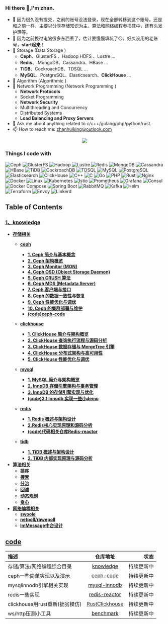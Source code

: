 ### Hi there 👋,I'm zhan.

- 🔭 因为很久没有提交，之前的账号没法登录，现在全部转移到这个账号。还是和之前一样，主要以分享存储知识为主、算法和网络编程参插其中，还有头发护理等。
- 👀 因为之前换过电脑很多东西丢了，估计要慢慢填坑了😣，好久没用的老账号，**start起来！**
- 🌱 Storage  (Data Storage ) 
    - **Ceph**、GlusterFS 、Hadoop HDFS 、Lustre ...
    - **Redis**、 MongoDB、Cassandra、HBase ...
    - **TiDB**、CockroachDB、TDSQL ...
    - **MySQL**、PostgreSQL、Elasticsearch、**ClickHouse** ...
- 🐐 Algorithm  (Algorithmic )
- 🔫 Network Programming  (Network Programming )
    - **Network Protocols**
    - Socket Programming
    - **Network Security**
    - Multithreading and Concurrency
    - Distributed Systems
    - **Load Balancing and Proxy Servers**
- 💬 Ask me about anything related to c/c++/golang/php/python/rust.
- 📫 How to reach me: zhanhuiking@outlook.com

<!-- ![](https://github-readme-stats.vercel.app/api?username=zhanhuipinggit&show_icons=true&theme=transparent) -->


<div align="center"><img src="https://cdn.nlark.com/yuque/0/2022/svg/395716/1669209299206-146973c8-7fb2-4620-81a8-564b39bf5851.svg" ></div>

<h3>Things I code with</h3>
<p>
<img alt="Ceph" src="https://img.shields.io/badge/-Ceph-002E5D?style=flat-square&logo=ceph&logoColor=white" />
<img alt="GlusterFS" src="https://img.shields.io/badge/-GlusterFS-DD2E44?style=flat-square&logo=glusterfs&logoColor=white" />
<img alt="Hadoop" src="https://img.shields.io/badge/-Hadoop-66CCFF?style=flat-square&logo=apachehadoop&logoColor=black" />
<img alt="Lustre" src="https://img.shields.io/badge/-Lustre-0066B3?style=flat-square&logo=lustre&logoColor=white" />

<img alt="Redis" src="https://img.shields.io/badge/-Redis-D82C2C?style=flat-square&logo=redis&logoColor=white" />
<img alt="MongoDB" src="https://img.shields.io/badge/-MongoDB-47A248?style=flat-square&logo=mongodb&logoColor=white" />
<img alt="Cassandra" src="https://img.shields.io/badge/-Cassandra-1287B1?style=flat-square&logo=apachecassandra&logoColor=white" />
<img alt="HBase" src="https://img.shields.io/badge/-HBase-D81C2C?style=flat-square&logo=apachehbase&logoColor=white" />

<img alt="TiDB" src="https://img.shields.io/badge/-TiDB-42B6FF?style=flat-square&logo=pingcap&logoColor=white" />
<img alt="CockroachDB" src="https://img.shields.io/badge/-CockroachDB-0066CC?style=flat-square&logo=cockroachdb&logoColor=white" />
<img alt="TDSQL" src="https://img.shields.io/badge/-TDSQL-1E65C2?style=flat-square&logo=tencent&logoColor=white" />

<img alt="MySQL" src="https://img.shields.io/badge/-MySQL-4479A1?style=flat-square&logo=mysql&logoColor=white" />
<img alt="PostgreSQL" src="https://img.shields.io/badge/-PostgreSQL-336791?style=flat-square&logo=postgresql&logoColor=white" />
<img alt="Elasticsearch" src="https://img.shields.io/badge/-Elasticsearch-005571?style=flat-square&logo=elasticsearch&logoColor=white" />
<img alt="ClickHouse" src="https://img.shields.io/badge/-ClickHouse-1B77D4?style=flat-square&logo=clickhouse&logoColor=white" />

<img alt="C++" src="https://img.shields.io/badge/-C++-00599C?style=flat-square&logo=c%2b%2b&logoColor=white" />
<img alt="C" src="https://img.shields.io/badge/-C-00599C?style=flat-square&logo=c&logoColor=white" />
<img alt="Go" src="https://img.shields.io/badge/-Go-00ADD8?style=flat-square&logo=go&logoColor=white" />
<img alt="PHP" src="https://img.shields.io/badge/-PHP-777BB4?style=flat-square&logo=php&logoColor=white" />
<img alt="Rust" src="https://img.shields.io/badge/-Rust-000000?style=flat-square&logo=rust&logoColor=white" />

<img alt="Nginx" src="https://img.shields.io/badge/-Nginx-009639?style=flat-square&logo=nginx&logoColor=white" />
<img alt="Docker" src="https://img.shields.io/badge/-Docker-2496ED?style=flat-square&logo=docker&logoColor=white" />
<img alt="Linux" src="https://img.shields.io/badge/-Linux-FCC624?style=flat-square&logo=linux&logoColor=black" />
<img alt="Kubernetes" src="https://img.shields.io/badge/-Kubernetes-326CE5?style=flat-square&logo=kubernetes&logoColor=white" />
<img alt="Istio" src="https://img.shields.io/badge/-Istio-1E1E1E?style=flat-square&logo=istio&logoColor=white" />
<img alt="Prometheus" src="https://img.shields.io/badge/-Prometheus-E6522C?style=flat-square&logo=prometheus&logoColor=white" />
<img alt="Grafana" src="https://img.shields.io/badge/-Grafana-F46800?style=flat-square&logo=grafana&logoColor=white" />
<img alt="Consul" src="https://img.shields.io/badge/-Consul-FFFFFF?style=flat-square&logo=consul&logoColor=black" />
<img alt="Docker Compose" src="https://img.shields.io/badge/-Docker%20Compose-2496ED?style=flat-square&logo=docker&logoColor=white" />
<img alt="Spring Boot" src="https://img.shields.io/badge/-Spring%20Boot-6DB33F?style=flat-square&logo=springboot&logoColor=white" />
<img alt="RabbitMQ" src="https://img.shields.io/badge/-RabbitMQ-FF6600?style=flat-square&logo=rabbitmq&logoColor=white" />
<img alt="Kafka" src="https://img.shields.io/badge/-Kafka-000000?style=flat-square&logo=apachekafka&logoColor=white" />
<img alt="Helm" src="https://img.shields.io/badge/-Helm-0F0F0F?style=flat-square&logo=helm&logoColor=white" />
<img alt="Terraform" src="https://img.shields.io/badge/-Terraform-7B42BC?style=flat-square&logo=terraform&logoColor=white" />
<img alt="Envoy" src="https://img.shields.io/badge/-Envoy-6F4F37?style=flat-square&logo=envoy&logoColor=white" />
<img alt="Linkerd" src="https://img.shields.io/badge/-Linkerd-0E2A47?style=flat-square&logo=linkerd&logoColor=white" />



</p>



##  Table of Contents

### [1、knowledge](https://github.com/zhanhuipinggit/knowledge)
- [**存储相关**](https://github.com/zhanhuipinggit/knowledge/tree/main/storage)
    - [**ceph**](https://github.com/zhanhuipinggit/knowledge/tree/main/storage/ceph)
        - **[1. Ceph 简介与基本概念](https://github.com/zhanhuipinggit/knowledge/tree/main/storage/ceph/1.ceph简介与基本概念)**
        - **[2. Ceph 架构概览](https://github.com/zhanhuipinggit/knowledge/tree/main/storage/ceph/2.Ceph%E6%9E%B6%E6%9E%84%E6%A6%82%E8%A7%88)**
        - **[3. Ceph Monitor (MON)](https://github.com/zhanhuipinggit/knowledge/tree/main/storage/ceph/3.CephMonitor(MON))**
        - **[4. Ceph OSD (Object Storage Daemon)](https://github.com/zhanhuipinggit/knowledge/tree/main/storage/ceph/4.CephOSD(ObjectStorageDaemon))**
        - **[5. Ceph CRUSH 算法](https://github.com/zhanhuipinggit/knowledge/tree/main/storage/ceph/5.CephCRUSH%E7%AE%97%E6%B3%95)**
        - **[6. Ceph MDS (Metadata Server)](https://github.com/zhanhuipinggit/knowledge/tree/main/storage/ceph/6.CephMDS(MetadataServer))**
        - **[7. Ceph 客户端与接口](https://github.com/zhanhuipinggit/knowledge/tree/main/storage/ceph/7.Ceph%E5%AE%A2%E6%88%B7%E7%AB%AF%E4%B8%8E%E6%8E%A5%E5%8F%A3)**
        - **[8. Ceph 的数据一致性与恢复](https://github.com/zhanhuipinggit/knowledge/tree/main/storage/ceph/8.Ceph%E7%9A%84%E6%95%B0%E6%8D%AE%E4%B8%80%E8%87%B4%E6%80%A7%E4%B8%8E%E6%81%A2%E5%A4%8D)**
        - **[9. Ceph 性能优化与调优](https://github.com/zhanhuipinggit/knowledge/tree/main/storage/ceph/9.Ceph%E6%80%A7%E8%83%BD%E4%BC%98%E5%8C%96%E4%B8%8E%E8%B0%83%E4%BC%98)**
        - **[10. Ceph 的集群部署与维护](https://github.com/zhanhuipinggit/knowledge/tree/main/storage/ceph/10.Ceph%E7%9A%84%E9%9B%86%E7%BE%A4%E9%83%A8%E7%BD%B2%E4%B8%8E%E7%BB%B4%E6%8A%A4)**
        - **[(code)ceph-code](https://github.com/zhanhuipinggit/ceph-code)**

    - [**clickhouse**](https://github.com/zhanhuipinggit/knowledge/tree/main/storage/clickhouse)
      - **[1. ClickHouse 简介与架构概览](https://github.com/zhanhuipinggit/knowledge/blob/main/storage/clickhouse/1.ClickHouse%E7%AE%80%E4%BB%8B%E4%B8%8E%E6%9E%B6%E6%9E%84%E6%A6%82%E8%A7%88.md)**
      - **[2. ClickHouse 查询执行流程与源码分析](https://github.com/zhanhuipinggit/knowledge/blob/main/storage/clickhouse/2.ClickHouse%E6%9F%A5%E8%AF%A2%E6%89%A7%E8%A1%8C%E6%B5%81%E7%A8%8B%E4%B8%8E%E6%BA%90%E7%A0%81%E5%88%86%E6%9E%90.md)**
      - **[3. ClickHouse 数据存储与 MergeTree 引擎](https://github.com/zhanhuipinggit/knowledge/blob/main/storage/clickhouse/3.ClickHouse%E6%95%B0%E6%8D%AE%E5%AD%98%E5%82%A8%E4%B8%8EMergeTree%E5%BC%95%E6%93%8E.md)**
      - **[4. ClickHouse 分布式架构与高可用性](https://github.com/zhanhuipinggit/knowledge/blob/main/storage/clickhouse/4.ClickHouse%E5%88%86%E5%B8%83%E5%BC%8F%E6%9E%B6%E6%9E%84%E4%B8%8E%E9%AB%98%E5%8F%AF%E7%94%A8%E6%80%A7.md)**
      - **[5. ClickHouse 性能优化与调优](https://github.com/zhanhuipinggit/knowledge/blob/main/storage/clickhouse/5.ClickHouse%E6%80%A7%E8%83%BD%E4%BC%98%E5%8C%96%E4%B8%8E%E8%B0%83%E4%BC%98.md)**
    - [**mysql**](https://github.com/zhanhuipinggit/knowledge/tree/main/storage/mysql)
        - **[1. MySQL 简介与架构概览](https://github.com/zhanhuipinggit/knowledge/blob/main/storage/mysql/1.mysql%E7%AE%80%E4%BB%8B%E4%B8%8E%E6%9E%B6%E6%9E%84%E6%A6%82%E8%A7%88.md)**
        - **[2. InnoDB 存储引擎架构与事务管理](https://github.com/zhanhuipinggit/knowledge/blob/main/storage/mysql/2.InnoDB%E5%AD%98%E5%82%A8%E5%BC%95%E6%93%8E%E6%9E%B6%E6%9E%84%E4%B8%8E%E4%BA%8B%E5%8A%A1%E7%AE%A1%E7%90%86.md)**
        - **[3. InnoDB 的存储引擎实现与优化](https://github.com/zhanhuipinggit/knowledge/blob/main/storage/mysql/3.InnoDB%E7%9A%84%E5%AD%98%E5%82%A8%E5%BC%95%E6%93%8E%E5%AE%9E%E7%8E%B0%E4%B8%8E%E4%BC%98%E5%8C%96.md)**
        - **[(code)3.1 Innodb 实现一些小demo](https://github.com/zhanhuipinggit/mysql-innodb)**
    - [**redis**](https://github.com/zhanhuipinggit/knowledge/tree/main/storage/redis)
        - **[1. Redis 概述与架构设计](https://github.com/zhanhuipinggit/knowledge/blob/main/storage/redis/1.redis%E6%A6%82%E8%BF%B0%E4%B8%8E%E6%9E%B6%E6%9E%84%E8%AE%BE%E8%AE%A1.md)**
        - **[2.Redis核心实现原理和源码分析](https://github.com/zhanhuipinggit/knowledge/blob/main/storage/redis/2.Redis%E6%A0%B8%E5%BF%83%E5%AE%9E%E7%8E%B0%E5%8E%9F%E7%90%86%E4%B8%8E%E6%BA%90%E7%A0%81%E5%88%86%E6%9E%90.md)**
        - **[(code)代码相关仓库Redis-reactor](https://github.com/zhanhuipinggit/redis-reactor/tree/main)**
    - [**tidb**](https://github.com/zhanhuipinggit/knowledge/tree/main/storage/tidb)
        - **[1. TiDB 概述与架构设计](https://github.com/zhanhuipinggit/knowledge/blob/main/storage/tidb/1.TiDB%E6%A6%82%E8%BF%B0%E4%B8%8E%E6%9E%B6%E6%9E%84%E8%AE%BE%E8%AE%A1.md)**
        - **[2. TiDB 内部实现原理与源码分析](https://github.com/zhanhuipinggit/knowledge/blob/main/storage/tidb/2.TiDB%E5%86%85%E9%83%A8%E5%AE%9E%E7%8E%B0%E5%8E%9F%E7%90%86%E4%B8%8E%E6%BA%90%E7%A0%81%E5%88%86%E6%9E%90.md)**
- [**算法相关**](https://github.com/zhanhuipinggit/knowledge/tree/main/algorithm)
    - [**排序**](https://github.com/zhanhuipinggit/knowledge/tree/main/algorithm/sorting)
    - **[搜索](https://github.com/zhanhuipinggit/knowledge/blob/main/algorithm/search.md)**
    - **[分治](https://github.com/zhanhuipinggit/knowledge/blob/main/algorithm/divide_and_conquer.md)**
    - **[回溯](https://github.com/zhanhuipinggit/knowledge/blob/main/algorithm/backtracking.md)**
    - **[动态规划](https://github.com/zhanhuipinggit/knowledge/blob/main/algorithm/dynamic_programming.md)**
    - **[贪心](https://github.com/zhanhuipinggit/knowledge/blob/main/algorithm/greedy.md)**
- [**网络编程相关**](https://github.com/zhanhuipinggit/knowledge/tree/main/network)
    - **[swoole](https://github.com/zhanhuipinggit/knowledge/tree/main/network/swoole)**
    - **[netpoll/rawepoll](https://github.com/zhanhuipinggit/knowledge/tree/main/network/golang-netpoll-rawepoll)**
    - **[ImMessage中台设计](https://github.com/zhanhuipinggit/knowledge/tree/main/network/im-message)**



## [code](https://github.com/zhanhuipinggit/knowledge)
| 描述  | 仓库地址  | 状态 |
| :------------ | :-------------: | ------------: |
| 存储/算法/网络编程综合目录      | [knowledge](https://github.com/zhanhuipinggit/knowledge) |         持续更新中 |
| ceph一些简单实现以及演示      |  [ceph-code](https://github.com/zhanhuipinggit/ceph-code)       |           持续更新中 |
| mysqlinnodb引擎相关实现 | [mysql-innodb](https://github.com/zhanhuipinggit/mysql-innodb)        |          持续更新中 |
| redis一些实现 | [redis-reactor](https://github.com/zhanhuipinggit/redis-reactor)        |          持续更新中 |
| clickhouse用rust重新(拙劣模仿)| [RustClickhouse](https://github.com/zhanhuipinggit/RustClickhouse)        |          持续更新中 |
| ws/http压测小工具| [benchmark](https://github.com/zhanhuipinggit/benchmark)        |          持续更新中 |
